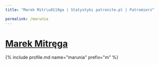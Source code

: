 ```yaml
---
title: "Marek Mitr\u0119ga | Statystyki patronite.pl | Patromierz"

permalink: /marunia
---
```


# [Marek Mitręga](https://patronite.pl/marunia)

{% include profile.md name="marunia" prefix="m" %}
